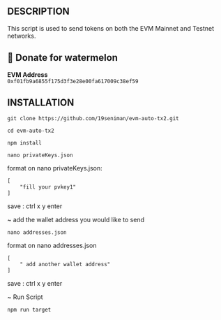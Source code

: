 ## DESCRIPTION
This script is used to send tokens on both the EVM Mainnet and Testnet networks.

##  🍉 Donate for  watermelon

**EVM Address**  
`0xf01fb9a6855f175d3f3e28e00fa617009c38ef59`


## INSTALLATION

```
git clone https://github.com/19seniman/evm-auto-tx2.git
```
```
cd evm-auto-tx2
```
```
npm install
```
```
nano privateKeys.json
```
format on nano privateKeys.json:
```
[
    "fill your pvkey1"
]
```
save : ctrl x y enter

~  add the wallet address you would like to send 
```
nano addresses.json
```
format on nano addresses.json
```
[
    " add another wallet address"
]
```
save : ctrl x y enter

~ Run Script
```
npm run target
```
